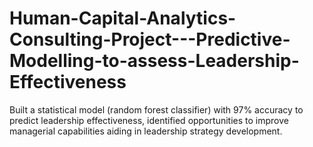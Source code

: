 # Human-Capital-Analytics-Consulting-Project---Predictive-Modelling-to-assess-Leadership-Effectiveness
Built a statistical model (random forest classifier) with 97% accuracy to predict leadership effectiveness, identified opportunities to improve managerial capabilities aiding in leadership strategy development.
